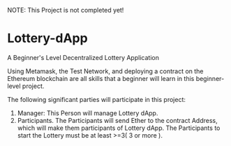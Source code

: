 NOTE: This Project is not completed yet!
# Lottery-dApp
A Beginner's Level Decentralized Lottery Application 

Using Metamask, the Test Network, and deploying a contract on the Ethereum blockchain are all skills that a beginner will learn in this beginner-level project.

The following significant parties will participate in this project: 
1. Manager: This Person will manage Lottery dApp.
2. Participants.
The Participants will send Ether to the contract Address, which will make them participants of Lottery dApp. The Participants to start the Lottery must be at least >=3( 3 or more ).
